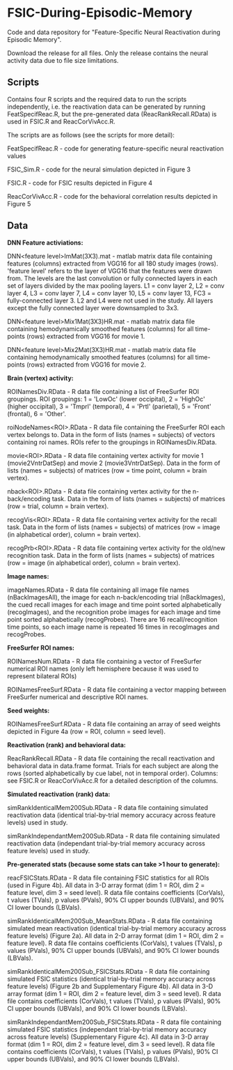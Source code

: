 # FSIC-During-Episodic-Memory
Code and data repository for "Feature-Specific Neural Reactivation during Episodic Memory". 

Download the release for all files. Only the release contains the neural activity data due to file size limitations.

## Scripts

Contains four R scripts and the required data to run the scripts independently, i.e. the reactivation data can be generated by running FeatSpecifReac.R, but the pre-generated data (ReacRankRecall.RData) is used in FSIC.R and ReacCorVivAcc.R.

The scripts are as follows (see the scripts for more detail):

FeatSpecifReac.R - code for generating feature-specific neural reactivation values

FSIC_Sim.R - code for the neural simulation depicted in Figure 3

FSIC.R - code for FSIC results depicted in Figure 4

ReacCorVivAcc.R - code for the behavioral correlation results depicted in Figure 5


## Data

<b>DNN Feature activiations:</b>

DNN\<feature level\>ImMat(3X3).mat - matlab matrix data file containing features (columns) extracted from VGG16 for all 180 study images (rows). 'feature level' refers to the layer of VGG16 that the features were drawn from. The levels are the last convolution or fully connected layers in each set of layers divided by the max pooling layers. L1 = conv layer 2, L2 = conv layer 4, L3 = conv layer 7, L4 = conv layer 10, L5 = conv layer 13, FC3 = fully-connected layer 3. L2 and L4 were not used in the study. All layers except the fully connected layer were downsampled to 3x3.

DNN\<feature level\>Mix1Mat(3X3)HR.mat - matlab matrix data file containing hemodynamically smoothed features (columns) for all time-points (rows) extracted from VGG16 for movie 1.

DNN\<feature level\>Mix2Mat(3X3)HR.mat - matlab matrix data file containing hemodynamically smoothed features (columns) for all time-points (rows) extracted from VGG16 for movie 2.

<b>Brain (vertex) activity:</b>

ROINamesDiv.RData - R data file containing a list of FreeSurfer ROI groupings. ROI groupings: 1 = 'LowOc' (lower occipital), 2 = 'HighOc' (higher occipital), 3 = 'Tmprl' (temporal), 4 = 'Prtl' (parietal), 5 = 'Front' (frontal), 6 = 'Other'.

roiNodeNames\<ROI\>.RData - R data file containing the FreeSurfer ROI each vertex belongs to. Data in the form of lists (names = subjects) of vectors containing roi names. ROIs refer to the groupings in ROINamesDiv.RData.

movie\<ROI\>.RData - R data file containing vertex activity for movie 1 (movie2VntrDatSep) and movie 2 (movie3VntrDatSep). Data in the form of lists (names = subjects) of matrices (row = time point, column = brain vertex).

nback\<ROI\>.RData - R data file containing vertex activity for the n-back/encoding task. Data in the form of lists (names = subjects) of matrices (row = trial, column = brain vertex).

recogVis\<ROI\>.RData - R data file containing vertex activity for the recall task. Data in the form of lists (names = subjects) of matrices (row = image (in alphabetical order), column = brain vertex).

recogPrb\<ROI\>.RData - R data file containing vertex activity for the old/new recognition task. Data in the form of lists (names = subjects) of matrices (row = image (in alphabetical order), column = brain vertex).

<b>Image names:</b>

imageNames.RData - R data file containing all image file names (nBackImagesAll), the image for each n-back/encoding trial (nBackImages), the cued recall images for each image and time point sorted alphabetically (recogImages), and the recognition probe images for each image and time point sorted alphabetically (recogProbes). There are 16 recall/recognition time points, so each image name is repeated 16 times in recogImages and recogProbes.

<b>FreeSurfer ROI names:</b>

ROINamesNum.RData - R data file containing a vector of FreeSurfer numerical ROI names (only left hemisphere because it was used to represent bilateral ROIs)

ROINamesFreeSurf.RData - R data file containing a vector mapping between FreeSurfer numerical and descriptive ROI names.

<b>Seed weights:</b>

ROINamesFreeSurf.RData - R data file containing an array of seed weights depicted in Figure 4a (row = ROI, column = seed level).

<b>Reactivation (rank) and behavioral data:</b>

ReacRankRecall.RData - R data file containing the recall reactivation and behavioral data in data.frame format. Trials for each subject are along the rows (sorted alphabetically by cue label, not in temporal order). Columns: see FSIC.R or ReacCorVivAcc.R for a detailed description of the columns.

<b>Simulated reactivation (rank) data:</b>

simRankIdenticalMem200Sub.RData - R data file containing simulated reactivation data (identical trial-by-trial memory accuracy across feature levels) used in study.

simRankIndependantMem200Sub.RData - R data file containing simulated reactivation data (independant trial-by-trial memory accuracy across feature levels) used in study.

<b>Pre-generated stats (because some stats can take >1 hour to generate):</b>

reacFSICStats.RData - R data file containing FSIC statistics for all ROIs (used in Figure 4b). All data in 3-D array format (dim 1 = ROI, dim 2 = feature level, dim 3 = seed level). R data file contains coefficients (CorVals), t values (TVals), p values (PVals), 90% CI upper bounds (UBVals), and 90% CI lower bounds (LBVals).

simRankIdenticalMem200Sub_MeanStats.RData - R data file containing simulated mean reactivation (identical trial-by-trial memory accuracy across feature levels) (Figure 2a). All data in 2-D array format (dim 1 = ROI, dim 2 = feature level). R data file contains coefficients (CorVals), t values (TVals), p values (PVals), 90% CI upper bounds (UBVals), and 90% CI lower bounds (LBVals).

simRankIdenticalMem200Sub_FSICStats.RData - R data file containing simulated FSIC statistics (identical trial-by-trial memory accuracy across feature levels) (Figure 2b and Supplementary Figure 4b). All data in 3-D array format (dim 1 = ROI, dim 2 = feature level, dim 3 = seed level). R data file contains coefficients (CorVals), t values (TVals), p values (PVals), 90% CI upper bounds (UBVals), and 90% CI lower bounds (LBVals).

simRankIndependantMem200Sub_FSICStats.RData - R data file containing simulated FSIC statistics (independant trial-by-trial memory accuracy across feature levels) (Supplementary Figure 4c). All data in 3-D array format (dim 1 = ROI, dim 2 = feature level, dim 3 = seed level). R data file contains coefficients (CorVals), t values (TVals), p values (PVals), 90% CI upper bounds (UBVals), and 90% CI lower bounds (LBVals).
